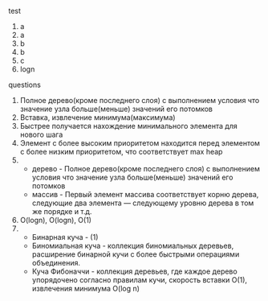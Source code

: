 
test
1. a
2. a
3. b
4. b
5. c
6. logn

questions
1. Полное дерево(кроме последнего слоя) с выполнением условия что значение узла больше(меньше) значений его потомков
2. Вставка, извлечение минимума(максимума)
3. Быстрее получается нахождение минимального элемента для нового шага
4. Элемент с более высоким приоритетом находится перед элементом с более низким приоритетом, что соответствует max heap
5. + дерево - Полное дерево(кроме последнего слоя) с выполнением условия что значение узла больше(меньше) значений его потомков
   + массив - Первый элемент массива соответствует корню дерева, следующие два элемента — следующему уровню дерева в том же порядке и т.д.
6. O(logn), O(logn), O(1)
7. + Бинарная куча - (1)
   + Биномиальная куча - коллекция биномиальных деревьев, расширение бинарной кучи с более быстрыми операциями объединения. 
   + Куча Фибоначчи - коллекция деревьев, где каждое дерево упорядочено согласно правилам кучи, 
   скорость вставки O(1), извлечения минимума O(log n)


